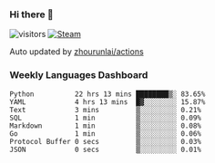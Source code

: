 ### Hi there 👋

![visitors](https://visitor-badge.glitch.me/badge?page_id=zhourunlai)
[![Steam](https://img.shields.io/badge/dynamic/json?label=Steam&query=%24.data.totalSubs&url=https%3A%2F%2Fapi.spencerwoo.com%2Fsubstats%2F%3Fsource%3DsteamGames%26queryKey%3D76561198285156854&suffix=%20Games&logo=steam&labelColor=134375&color=0b1a37&longCache=true)](http://steamcommunity.com/profiles/76561198285156854)

Auto updated by <a href="https://github.com/zhourunlai/zhourunlai/actions" target="_blank">zhourunlai/actions</a>

### Weekly Languages Dashboard

<!--PART:wakatime-->
```text
Python          22 hrs 13 mins ████████▒░ 83.65%
YAML            4 hrs 13 mins  █▓░░░░░░░░ 15.87%
Text            3 mins         ▒░░░░░░░░░ 0.21%
SQL             1 min          ▒░░░░░░░░░ 0.09%
Markdown        1 min          ▒░░░░░░░░░ 0.08%
Go              1 min          ▒░░░░░░░░░ 0.06%
Protocol Buffer 0 secs         ▒░░░░░░░░░ 0.03%
JSON            0 secs         ▒░░░░░░░░░ 0.01%
```
<!--PART:wakatime-->
